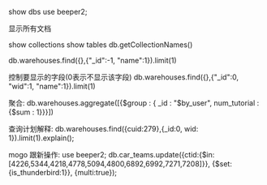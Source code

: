 show dbs
use beeper2;

显示所有文档

show collections
show tables
db.getCollectionNames()



db.warehouses.find({},{"_id":-1, "name":1}).limit(1)

控制要显示的字段(0表示不显示该字段)
db.warehouses.find({},{"_id":0, "wid":1, "name":1}).limit(1)

聚合:
db.warehouses.aggregate([{$group : { _id : "$by_user", num_tutorial : {$sum : 1}}}])

查询计划解释:
db.warehouses.find({cuid:279},{_id:0, wid: 1}).limit(1).explain();


mogo 跟新操作:
use beeper2;
db.car_teams.update({ctid:{$in:[4226,5344,4218,4778,5094,4800,6892,6992,7271,7208]}}, {$set:{is_thunderbird:1}}, {multi:true});


